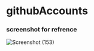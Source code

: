 # githubAccounts
### screenshot for refrence
![Screenshot (153)](https://user-images.githubusercontent.com/67642088/108156560-e6bfbd00-7106-11eb-935e-92dc50170214.png)
